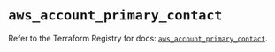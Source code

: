 # `aws_account_primary_contact`

Refer to the Terraform Registry for docs: [`aws_account_primary_contact`](https://registry.terraform.io/providers/hashicorp/aws/6.5.0/docs/resources/account_primary_contact).
